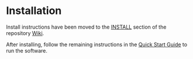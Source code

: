 # Installation

Install instructions have been moved to the [INSTALL](https://github.com/Chia-Network/hddcoin-blockchain/wiki/INSTALL) section of the repository [Wiki](https://github.com/Chia-Network/hddcoin-blockchain/wiki).

After installing, follow the remaining instructions in the
[Quick Start Guide](https://github.com/Chia-Network/hddcoin-blockchain/wiki/Quick-Start-Guide)
to run the software.

